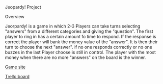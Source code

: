 Jeopardy! Project

Overview

Jeorpardy! is a game in which 2-3 Players can take turns selecting "answers" from a different categories and giving the "question". The first player to ring in has a certain amount fo time to respond. If the response is correct the player will bank the money value of the "answer". It is then their turn to choose the next "answer". if no one responds correctly or no one buzzes in the last Player choose is still in control. The player with the most money when there are no more "answers" on the board is the winner.


[Game site](https://pshivers.github.io/Project1/)

[Trello board](https://trello.com/b/O6qorD64/jeopardy)